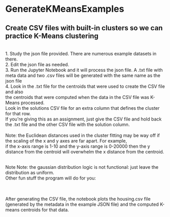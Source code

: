 # GenerateKMeansExamples
<h2>Create CSV files with built-in clusters so we can practice K-Means clustering</h2></br>
1. Study the json file provided. There are numerous example datasets in there. </br>
2. Edit the json file as needed.</br>
3. Run the Jupyter Notebook and it will process the json file. A .txt file with meta data and two .csv files will be generated with the same name as the json file </br>
4. Look in the .txt file for the centroids that were used to create the CSV file and also </br>
the centroids that were computed when the data in the CSV file was K-Means processed. </br>
Look in the solutions CSV file for an extra column that defines the cluster for that row.</br>
If you're giving this as an assignment, just give the CSV file and hold back the .txt file and the other CSV file with the solution column.
 </br>
 </br>
 Note: the Euclidean distances used in the cluster fitting may be way off if the scaling of the x and y axes are far apart. For example, </br>
 if the x-axis range is 1-10 and the y-axis range is 0-20000 then the y distance from the centroid will overwhelm the x distance from the centroid.</br>
</br>
 
 Note Note: the gaussian distribution logic is not functional: just leave the distribution as uniform.
 </br>
Other fun stuff the program will do for you: </br>
</br>
</br>

After generating the CSV file, the notebook plots the housing.csv file (generated by the metadata in the example JSON file) and the computed K-means centroids for that data.</br>


